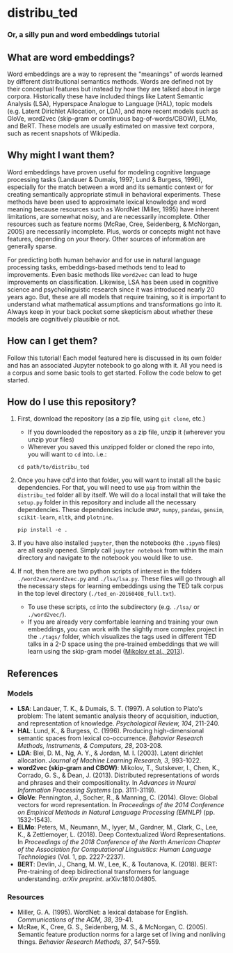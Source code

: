 # distribu_ted
### Or, a silly pun and word embeddings tutorial

## What are word embeddings?
Word embeddings are a way to represent the "meanings" of words learned by different distributional semantics methods. Words are defined not by their conceptual features but instead by how they are talked about in large corpora. Historically these have included things like Latent Semantic Analysis (LSA), Hyperspace Analogue to Language (HAL), topic models (e.g. Latent Dirichlet Allocation, or LDA), and more recent models such as GloVe, word2vec (skip-gram or continuous bag-of-words/CBOW), ELMo, and BeRT. These models are usually estimated on massive text corpora, such as recent snapshots of Wikipedia.

## Why might I want them?

Word embeddings have proven useful for modeling cognitive language processing tasks (Landauer & Dumais, 1997; Lund & Burgess, 1996), especially for the match between a word and its semantic context or for creating semantically appropriate stimuli in behavioral experiments. These methods have been used to approximate lexical knowledge and word meaning because resources such as WordNet (Miller, 1995) have inherent limitations, are somewhat noisy, and are necessarily incomplete. Other resources such as feature norms (McRae, Cree, Seidenberg, & McNorgan, 2005) are necessarily incomplete. Plus, words or concepts might not have features, depending on your theory. Other sources of information are generally sparse. 

For predicting both human behavior and for use in natural language processing tasks, embeddings-based methods tend to lead to improvements. Even basic methods like `word2vec` can lead to huge improvements on classification. Likewise, LSA has been used in cognitive science and psycholinguistic research since it was introduced nearly 20 years ago. But, these are all models that require training, so it is important to understand what mathematical assumptions and transformations go into it. Always keep in your back pocket some skepticism about whether these models are cognitively plausible or not.

## How can I get them?

Follow this tutorial! Each model featured here is discussed in its own folder and has an associated Jupyter notebook to go along with it. All you need is a corpus and some basic tools to get started. Follow the code below to get started.

## How do I use this repository?

1. First, download the repository (as a zip file, using `git clone`, etc.)
	* If you downloaded the repository as a zip file, unzip it (wherever you unzip your files)
	* Wherever you saved this unzipped folder or cloned the repo into, you will want to `cd` into. i.e.:

	```
	cd path/to/distribu_ted
	```
	
2. Once you have cd'd into that folder, you will want to install all the basic dependencies. For that, you will need to use `pip` from within the `distribu_ted` folder all by itself. We will do a local install that will take the `setup.py` folder in this repository and include all the necessary dependencies. These dependencies include `UMAP`, `numpy`, `pandas`, `gensim`, `scikit-learn`, `nltk`, and `plotnine`. 

	```
	pip install -e .
	```
	
3. If you have also installed `jupyter`, then the notebooks (the `.ipynb` files) are all easily opened. Simply call `jupyter notebook` from within the main directory and navigate to the notebook you would like to use.
4. If not, then there are two python scripts of interest in the folders `./word2vec/word2vec.py` and `./lsa/lsa.py`. These files will go through all the necessary steps for learning embeddings using the TED talk corpus in the top level directory (`./ted_en-20160408_full.txt`).
	* To use these scripts, `cd` into the subdirectory (e.g. `./lsa/` or `./word2vec/`). 
	* If you are already very comfortable learning and training your own embeddings, you can work with the slightly more complex project in the `./tags/` folder, which visualizes the tags used in different TED talks in a 2-D space using the pre-trained embeddings that we will learn using the skip-gram model ([Mikolov et al., 2013](https://papers.nips.cc/paper/5021-distributed-representations-of-words-and-phrases-and-their-compositionality.pdf)).

## References

### Models
* **LSA**: Landauer, T. K., & Dumais, S. T. (1997). A solution to Plato's problem: The latent semantic analysis theory of acquisition, induction, and representation of knowledge. _Psychological Review, 104_, 211-240.
* **HAL**: Lund, K., & Burgess, C. (1996). Producing high-dimensional semantic spaces from lexical co-occurrence. _Behavior Research Methods, Instruments, & Computers, 28_, 203-208.
* **LDA**: Blei, D. M., Ng, A. Y., & Jordan, M. I. (2003). Latent dirichlet allocation. _Journal of Machine Learning Research, 3_, 993-1022.
* **word2vec (skip-gram and CBOW)**: Mikolov, T., Sutskever, I., Chen, K., Corrado, G. S., & Dean, J. (2013). Distributed representations of words and phrases and their compositionality. In _Advances in Neural Information Processing Systems_ (pp. 3111-3119).
* **GloVe**: Pennington, J., Socher, R., & Manning, C. (2014). Glove: Global vectors for word representation. In _Proceedings of the 2014 Conference on Empirical Methods in Natural Language Processing (EMNLP)_ (pp. 1532-1543).
* **ELMo**: Peters, M., Neumann, M., Iyyer, M., Gardner, M., Clark, C., Lee, K., & Zettlemoyer, L. (2018). Deep Contextualized Word Representations. In _Proceedings of the 2018 Conference of the North American Chapter of the Association for Computational Linguistics: Human Language Technologies_ (Vol. 1, pp. 2227-2237).
* **BERT**: Devlin, J., Chang, M. W., Lee, K., & Toutanova, K. (2018). BERT: Pre-training of deep bidirectional transformers for language understanding. _arXiv preprint_. arXiv:1810.04805.

### Resources
* Miller, G. A. (1995). WordNet: a lexical database for English. _Communications of the ACM, 38_, 39-41.
* McRae, K., Cree, G. S., Seidenberg, M. S., & McNorgan, C. (2005). Semantic feature production norms for a large set of living and nonliving things. _Behavior Research Methods, 37_, 547-559.
